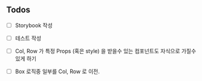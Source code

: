 
## Todos

- [ ] Storybook 작성
- [ ] 테스트 작성

- [ ] Col, Row 가 특정 Props (혹은 style) 을 받을수 있는 컴포넌트도 자식으로 가질수 있게 하기
- [ ] Box 로직중 일부를 Col, Row 로 이전.


